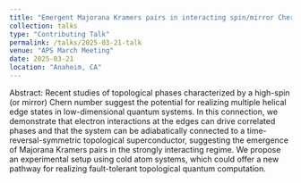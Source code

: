 ```yaml
---
title: "Emergent Majorana Kramers pairs in interacting spin/mirror Chern insulators"
collection: talks
type: "Contributing Talk"
permalink: /talks/2025-03-21-talk
venue: "APS March Meeting"
date: 2025-03-21
location: "Anaheim, CA"
---
```


Abstract: Recent studies of topological phases characterized by a high-spin (or mirror) Chern number suggest the potential for realizing multiple helical edge states in low-dimensional quantum systems. In this connection, we demonstrate that electron interactions at the edges can drive correlated phases and that the system can be adiabatically connected to a time-reversal-symmetric topological superconductor, suggesting the emergence of Majorana Kramers pairs in the strongly interacting regime. We propose an experimental setup using cold atom systems, which could offer a new pathway for realizing fault-tolerant topological quantum computation.

